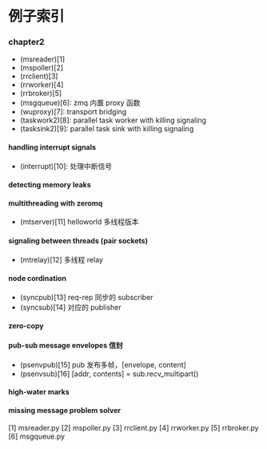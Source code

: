 例子索引
=======

### chapter2

- (msreader)[1]
- (mspoller)[2]
- (rrclient)[3]
- (rrworker)[4]
- (rrbroker)[5]
- (msgqueue)[6]: zmq 内置 proxy 函数
- (wuproxy)[7]: transport bridging
- (taskwork2)[8]: parallel task worker with killing signaling
- (tasksink2)[9]: parallel task sink with killing signaling

#### handling interrupt signals

- (interrupt)[10]: 处理中断信号

#### detecting memory leaks
#### multithreading with zeromq

- (mtserver)[11] helloworld 多线程版本

#### signaling between threads (pair sockets)

- (mtrelay)[12] 多线程 relay

#### node cordination

- (syncpub)[13] req-rep 同步的 subscriber
- (syncsub)[14] 对应的 publisher

#### zero-copy

#### pub-sub message envelopes 信封

- (psenvpub)[15] pub 发布多帧，[envelope, content]
- (psenvsub)[16] [addr, contents] = sub.recv_multipart()

#### high-water marks

#### missing message problem solver

 [1] msreader.py
 [2] mspoller.py
 [3] rrclient.py
 [4] rrworker.py
 [5] rrbroker.py
 [6] msgqueue.py